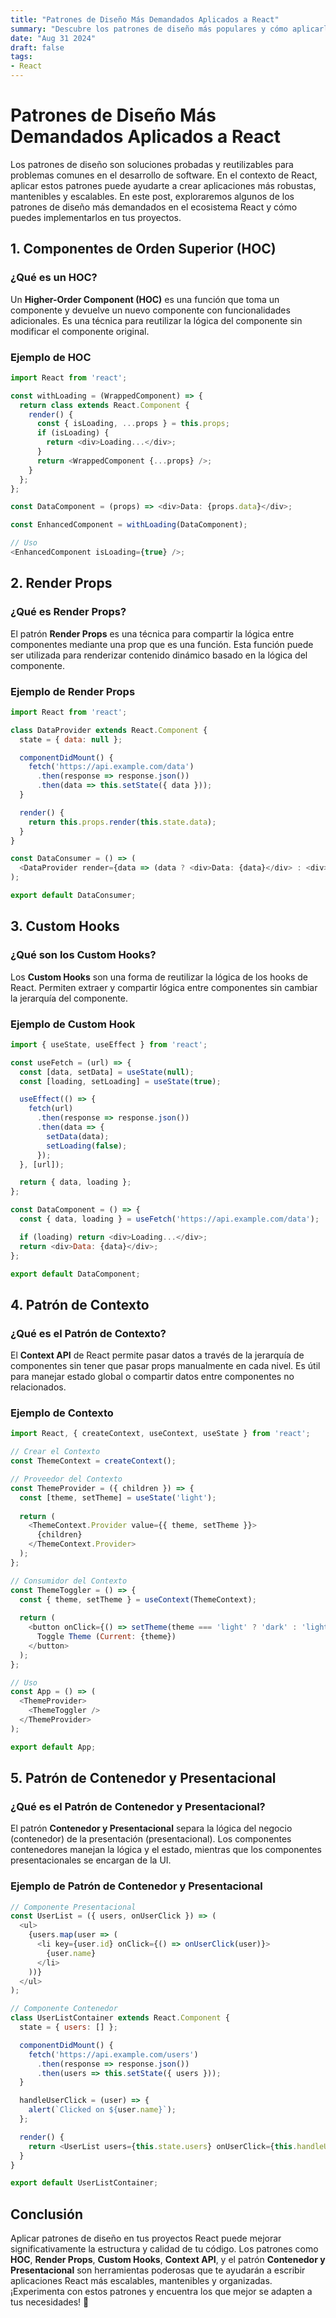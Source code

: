 ```yaml
---
title: "Patrones de Diseño Más Demandados Aplicados a React"
summary: "Descubre los patrones de diseño más populares y cómo aplicarlos en tus proyectos React para mejorar la arquitectura, escalabilidad y mantenibilidad de tu código."
date: "Aug 31 2024"
draft: false
tags:
- React
---
```


# Patrones de Diseño Más Demandados Aplicados a React

Los patrones de diseño son soluciones probadas y reutilizables para problemas comunes en el desarrollo de software. En el contexto de React, aplicar estos patrones puede ayudarte a crear aplicaciones más robustas, mantenibles y escalables. En este post, exploraremos algunos de los patrones de diseño más demandados en el ecosistema React y cómo puedes implementarlos en tus proyectos.

## 1. **Componentes de Orden Superior (HOC)**

### ¿Qué es un HOC?

Un **Higher-Order Component (HOC)** es una función que toma un componente y devuelve un nuevo componente con funcionalidades adicionales. Es una técnica para reutilizar la lógica del componente sin modificar el componente original.

### Ejemplo de HOC

```javascript
import React from 'react';

const withLoading = (WrappedComponent) => {
  return class extends React.Component {
    render() {
      const { isLoading, ...props } = this.props;
      if (isLoading) {
        return <div>Loading...</div>;
      }
      return <WrappedComponent {...props} />;
    }
  };
};

const DataComponent = (props) => <div>Data: {props.data}</div>;

const EnhancedComponent = withLoading(DataComponent);

// Uso
<EnhancedComponent isLoading={true} />;
```

## 2. **Render Props**

### ¿Qué es Render Props?

El patrón **Render Props** es una técnica para compartir la lógica entre componentes mediante una prop que es una función. Esta función puede ser utilizada para renderizar contenido dinámico basado en la lógica del componente.

### Ejemplo de Render Props

```javascript
import React from 'react';

class DataProvider extends React.Component {
  state = { data: null };

  componentDidMount() {
    fetch('https://api.example.com/data')
      .then(response => response.json())
      .then(data => this.setState({ data }));
  }

  render() {
    return this.props.render(this.state.data);
  }
}

const DataConsumer = () => (
  <DataProvider render={data => (data ? <div>Data: {data}</div> : <div>Loading...</div>)} />
);

export default DataConsumer;
```

## 3. **Custom Hooks**

### ¿Qué son los Custom Hooks?

Los **Custom Hooks** son una forma de reutilizar la lógica de los hooks de React. Permiten extraer y compartir lógica entre componentes sin cambiar la jerarquía del componente.

### Ejemplo de Custom Hook

```javascript
import { useState, useEffect } from 'react';

const useFetch = (url) => {
  const [data, setData] = useState(null);
  const [loading, setLoading] = useState(true);

  useEffect(() => {
    fetch(url)
      .then(response => response.json())
      .then(data => {
        setData(data);
        setLoading(false);
      });
  }, [url]);

  return { data, loading };
};

const DataComponent = () => {
  const { data, loading } = useFetch('https://api.example.com/data');

  if (loading) return <div>Loading...</div>;
  return <div>Data: {data}</div>;
};

export default DataComponent;
```

## 4. **Patrón de Contexto**

### ¿Qué es el Patrón de Contexto?

El **Context API** de React permite pasar datos a través de la jerarquía de componentes sin tener que pasar props manualmente en cada nivel. Es útil para manejar estado global o compartir datos entre componentes no relacionados.

### Ejemplo de Contexto

```javascript
import React, { createContext, useContext, useState } from 'react';

// Crear el Contexto
const ThemeContext = createContext();

// Proveedor del Contexto
const ThemeProvider = ({ children }) => {
  const [theme, setTheme] = useState('light');
  
  return (
    <ThemeContext.Provider value={{ theme, setTheme }}>
      {children}
    </ThemeContext.Provider>
  );
};

// Consumidor del Contexto
const ThemeToggler = () => {
  const { theme, setTheme } = useContext(ThemeContext);
  
  return (
    <button onClick={() => setTheme(theme === 'light' ? 'dark' : 'light')}>
      Toggle Theme (Current: {theme})
    </button>
  );
};

// Uso
const App = () => (
  <ThemeProvider>
    <ThemeToggler />
  </ThemeProvider>
);

export default App;
```

## 5. **Patrón de Contenedor y Presentacional**

### ¿Qué es el Patrón de Contenedor y Presentacional?

El patrón **Contenedor y Presentacional** separa la lógica del negocio (contenedor) de la presentación (presentacional). Los componentes contenedores manejan la lógica y el estado, mientras que los componentes presentacionales se encargan de la UI.

### Ejemplo de Patrón de Contenedor y Presentacional

```javascript
// Componente Presentacional
const UserList = ({ users, onUserClick }) => (
  <ul>
    {users.map(user => (
      <li key={user.id} onClick={() => onUserClick(user)}>
        {user.name}
      </li>
    ))}
  </ul>
);

// Componente Contenedor
class UserListContainer extends React.Component {
  state = { users: [] };

  componentDidMount() {
    fetch('https://api.example.com/users')
      .then(response => response.json())
      .then(users => this.setState({ users }));
  }

  handleUserClick = (user) => {
    alert(`Clicked on ${user.name}`);
  };

  render() {
    return <UserList users={this.state.users} onUserClick={this.handleUserClick} />;
  }
}

export default UserListContainer;
```

## **Conclusión**

Aplicar patrones de diseño en tus proyectos React puede mejorar significativamente la estructura y calidad de tu código. Los patrones como **HOC**, **Render Props**, **Custom Hooks**, **Context API**, y el patrón **Contenedor y Presentacional** son herramientas poderosas que te ayudarán a escribir aplicaciones React más escalables, mantenibles y organizadas. ¡Experimenta con estos patrones y encuentra los que mejor se adapten a tus necesidades! 🚀
```
